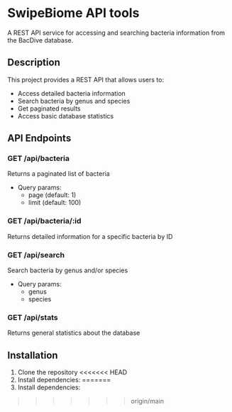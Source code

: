 #  SwipeBiome API tools

A REST API service for accessing and searching bacteria information from the BacDive database.

## Description

This project provides a REST API that allows users to:
- Access detailed bacteria information
- Search bacteria by genus and species
- Get paginated results
- Access basic database statistics

## API Endpoints

### GET /api/bacteria
Returns a paginated list of bacteria
- Query params: 
  - page (default: 1)
  - limit (default: 100)

### GET /api/bacteria/:id
Returns detailed information for a specific bacteria by ID

### GET /api/search
Search bacteria by genus and/or species
- Query params:
  - genus
  - species

### GET /api/stats
Returns general statistics about the database

## Installation

1. Clone the repository
<<<<<<< HEAD
2. Install dependencies:
=======
2. Install dependencies:
>>>>>>> origin/main
